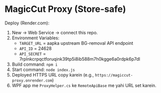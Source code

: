 # MagicCut Proxy (Store-safe)

Deploy (Render.com):
1. New → Web Service → connect this repo.
2. Environment Variables:
   - `TARGET_URL` = aapka upstream BG-removal API endpoint
   - `API_ID` = 24628
   - `API_SECRET` = 7rplnkcrpqctforuqink39tp5i8ib588m7h0kgge6a0rdpk6p7dl
3. Build command: `npm i`
4. Start command: `node index.js`
5. Deployed HTTPS URL copy karein (e.g., `https://magiccut-proxy.onrender.com`)
6. WPF app me `ProxyHelper.cs` ke `RemoteApiBase` me yahi URL set karein.
